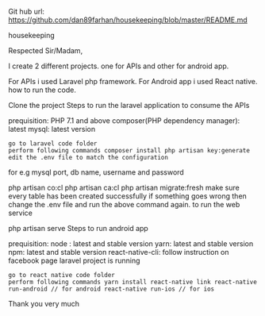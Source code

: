 Git hub url: https://github.com/dan89farhan/housekeeping/blob/master/README.md

housekeeping

Respected Sir/Madam,

I create 2 different projects. one for APIs and other for android app.

For APIs i used Laravel php framework. For Android app i used React native.
how to run the code.

Clone the project
Steps to run the laravel application to consume the APIs

prequisition: PHP 7.1 and above composer(PHP dependency manager): latest mysql: latest version

    go to laravel code folder
    perform following commands composer install php artisan key:generate edit the .env file to match the configuration

for e.g mysql port, db name, username and password

php artisan co:cl php artisan ca:cl php artisan migrate:fresh
make sure every table has been created successfully if something goes wrong then change the .env file and run the above command again.
to run the web service

php artisan serve
Steps to run android app

prequisition: node : latest and stable version yarn: latest and stable version npm: latest and stable version react-native-cli: follow instruction on facebook page laravel project is running

    go to react native code folder
    perform following commands yarn install react-native link react-native run-android // for android react-native run-ios // for ios

Thank you very much
